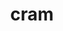 ---
category: 4-letters
denotation: null
name: cram
reference_link: https://www.etymonline.com/word/cram
root_language: null
root_name: null
title: cram
type: free
word_sums:
- respelling: cram
  sum: 'Cram + '
---